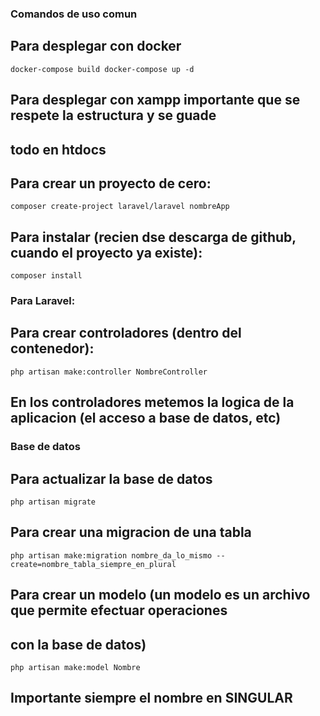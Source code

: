 ### Comandos de uso comun

## Para desplegar con docker
``
   docker-compose build
   docker-compose up -d
``
## Para desplegar con xampp importante que se respete la estructura y se guade
## todo en htdocs

## Para crear un proyecto de cero:
``
   composer create-project laravel/laravel nombreApp
``

## Para instalar (recien dse descarga de github, cuando el proyecto ya existe):
``
   composer install
``

### Para Laravel:

## Para crear controladores (dentro del contenedor):
``
   php artisan make:controller NombreController
``
## En los controladores metemos la logica de la aplicacion (el acceso a base de datos, etc)

### Base de datos

## Para actualizar la base de datos
``
   php artisan migrate
``

## Para crear una migracion de una tabla
``
   php artisan make:migration nombre_da_lo_mismo --create=nombre_tabla_siempre_en_plural
``

## Para crear un modelo (un modelo es un archivo que permite efectuar operaciones
## con la base de datos)
``
   php artisan make:model Nombre
``
## Importante siempre el nombre en SINGULAR